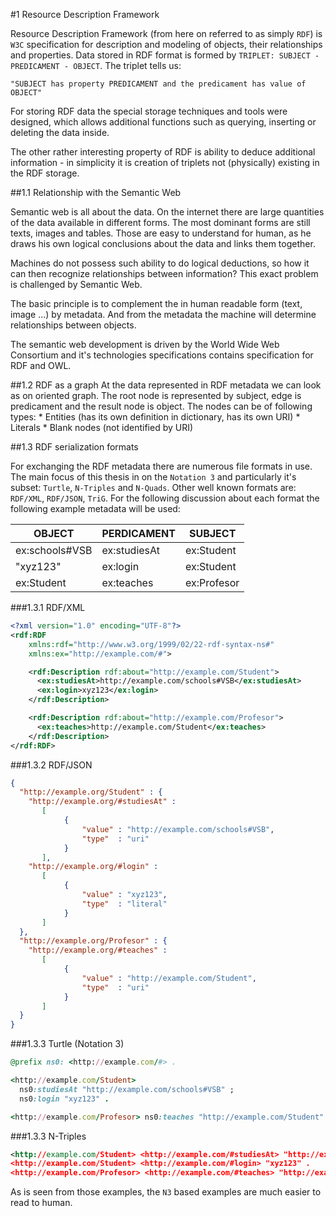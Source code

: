 #1	Resource Description Framework

Resource Description Framework (from here on referred to as simply `RDF`) is `W3C` specification for description and modeling of objects, their relationships and properties. Data stored in RDF format is formed by `TRIPLET: SUBJECT - PREDICAMENT - OBJECT`. The triplet tells us:

    "SUBJECT has property PREDICAMENT and the predicament has value of OBJECT"

For storing RDF data the special storage techniques and tools were designed, which allows additional functions such as querying, inserting or deleting the data inside. 

The other rather interesting property of RDF is ability to deduce additional information - in simplicity it is creation of triplets not (physically) existing in the RDF storage.

##1.1	Relationship with the Semantic Web

Semantic web is all about the data. On the internet there are large quantities of the data available in different forms. The most dominant forms are still texts, images and tables. Those are easy to understand for human, as he draws his own logical conclusions about the data and links them together.

Machines do not possess such ability to do logical deductions, so how it can then recognize relationships between information? This exact problem is challenged by Semantic Web. 

The basic principle is to complement the in human readable form (text, image ...) by metadata. And from the metadata the machine will determine relationships between objects. 

The semantic web development is driven by the World Wide Web Consortium and it's technologies specifications contains specification for RDF and OWL.

##1.2	RDF as a graph
At the data represented in RDF metadata we can look as on oriented graph. The root node is represented by subject, edge is predicament and the result node is object.
The nodes can be of following types:
    * Entities (has its own definition in dictionary, has its own URI)
    * Literals
    * Blank nodes (not identified by URI)

##1.3	RDF serialization formats

For exchanging the RDF metadata there are numerous file formats in use. The main focus of this thesis in on the  `Notation 3` and particularly it's subset: `Turtle`, `N-Triples` and `N-Quads`. Other well known formats are: `RDF/XML`, `RDF/JSON`, `TriG`. For the following discussion about each format the following example metadata will be used:

| OBJECT | PERDICAMENT | SUBJECT |
| -- | -- | -- |
|ex:schools#VSB	|ex:studiesAt |	ex:Student |
|"xyz123" |	ex:login | ex:Student |
| ex:Student | ex:teaches | ex:Profesor |

###1.3.1 RDF/XML
```xml
<?xml version="1.0" encoding="UTF-8"?>
<rdf:RDF
	xmlns:rdf="http://www.w3.org/1999/02/22-rdf-syntax-ns#"
	xmlns:ex="http://example.com/#">

	<rdf:Description rdf:about="http://example.com/Student">
      <ex:studiesAt>http://example.com/schools#VSB</ex:studiesAt>
      <ex:login>xyz123</ex:login>
	</rdf:Description>

	<rdf:Description rdf:about="http://example.com/Profesor">
      <ex:teaches>http://example.com/Student</ex:teaches>
	</rdf:Description>
</rdf:RDF>
```

###1.3.2 RDF/JSON

```json
{
  "http://example.org/Student" : {
    "http://example.org/#studiesAt" : 
       [ 
            {  
                "value" : "http://example.com/schools#VSB", 
                "type"  : "uri"
            } 
       ],
    "http://example.org/#login" : 
       [ 
            {   
                "value" : "xyz123", 
                "type"  : "literal" 
            }
       ] 
  },
  "http://example.org/Profesor" : {
    "http://example.org/#teaches" : 
       [ 
            {  
                "value" : "http://example.com/Student", 
                "type"  : "uri" 
            } 
       ] 
  }
}
```

###1.3.3 Turtle (Notation 3)
```ruby
@prefix ns0: <http://example.com/#> .

<http://example.com/Student>
  ns0:studiesAt "http://example.com/schools#VSB" ;
  ns0:login "xyz123" .

<http://example.com/Profesor> ns0:teaches "http://example.com/Student" .
```

###1.3.3 N-Triples
```xml
<http://example.com/Student> <http://example.com/#studiesAt> "http://example.com/schools#VSB" .
<http://example.com/Student> <http://example.com/#login> "xyz123" .
<http://example.com/Profesor> <http://example.com/#teaches> "http://example.com/Student" .
```

As is seen from those examples, the `N3` based examples are much easier to read to human.